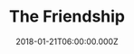 ---
title: "The Friendship"
image: "https://i.imgur.com/bFF1T1S.jpg"
date: "2018-01-21T06:00:00.000Z"
video:
  type: "vimeo"
  id: "252084185"
speaker:
  name: "Bart Wilkins"
  permalink: "bart-wilkins"
series: "grafted"
---